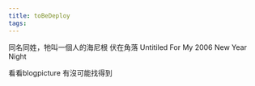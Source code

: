 ```yaml
---
title: toBeDeploy
tags:
---
```

同名同姓，牠叫一個人的海尼根
伏在角落
Untitiled For My 2006 New Year Night

看看blogpicture 有沒可能找得到